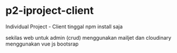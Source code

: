 # p2-iproject-client
Individual Project - Client
tinggal npm install saja

sekilas 
web untuk admin (crud)
menggunakan mailjet dan cloudinary
menggunakan vue js bootsrap
